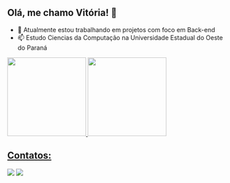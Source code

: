 ## Olá, me chamo Vitória! 👋

- 🔭 Atualmente estou trabalhando em projetos com foco em Back-end
- 📫 Estudo Ciencias da Computação na Universidade Estadual do Oeste do Paraná 

<div>
<a href="https://github.com/vitoriameloo0">
<img loading="lazy" height="180em" src="https://github-readme-stats.vercel.app/api/top-langs/?username=vitoriameloo0&layout=compact&langs_count=7&theme=dracula"/>
<img loading="lazy" height="180em" src="https://github-readme-stats.vercel.app/api?username=vitoriameloo0&show_icons=true&theme=dracula&include_all_commits=true&count_private=true"/>
</div>

## Contatos:
<div>
<a href = "mailto:vitoriamelo1032@gmail.com"><img loading="lazy" src="https://img.shields.io/badge/Gmail-D14836?style=for-the-badge&logo=gmail&logoColor=white" target="_blank"></a>
<a href="https://www.linkedin.com/in/vitoriacmelo/" target="_blank"><img loading="lazy" src="https://img.shields.io/badge/-LinkedIn-%230077B5?style=for-the-badge&logo=linkedin&logoColor=white" target="_blank"></a>   
</div>
